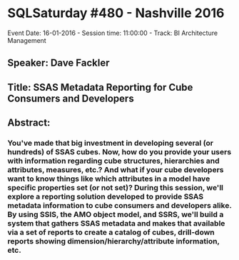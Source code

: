 # SQLSaturday #480 - Nashville 2016
Event Date: 16-01-2016 - Session time: 11:00:00 - Track: BI Architecture  Management
## Speaker: Dave Fackler
## Title: SSAS Metadata Reporting for Cube Consumers and Developers
## Abstract:
### You've made that big investment in developing several (or hundreds) of SSAS cubes.  Now, how do you provide your users with information regarding cube structures, hierarchies and attributes, measures, etc.?  And what if your cube developers want to know things like which attributes in a model have specific properties set (or not set)?  During this session, we'll explore a reporting solution developed to provide SSAS metadata information to cube consumers and developers alike.  By using SSIS, the AMO object model, and SSRS, we'll build a system that gathers SSAS metadata and makes that available via a set of reports to create a catalog of cubes, drill-down reports showing dimension/hierarchy/attribute information, etc.
